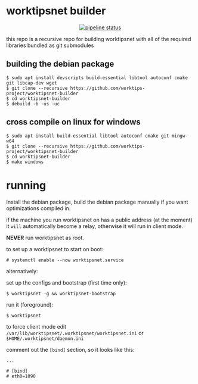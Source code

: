 # worktipsnet builder

<p align="center">
    <a href="https://github.com/worktips-project/worktipsnet-builder/commits/master"><img alt="pipeline status" src="https://gitlab.com/worktipsproject/worktipsnet-builder/badges/master/pipeline.svg" /></a>
</p>

this repo is a recursive repo for building worktipsnet with all of the required libraries bundled as git submodules

## building the debian package

    $ sudo apt install devscripts build-essential libtool autoconf cmake git libcap-dev wget
    $ git clone --recursive https://github.com/worktips-project/worktipsnet-builder
    $ cd worktipsnet-builder
    $ debuild -b -us -uc

## cross compile on linux for windows
    
    $ sudo apt install build-essential libtool autoconf cmake git mingw-w64
    $ git clone --recursive https://github.com/worktips-project/worktipsnet-builder
    $ cd worktipsnet-builder
    $ make windows

# running

Install the debian package, build the debian package manually if you want optimizations compiled in.

if the machine you run worktipsnet on has a public address (at the moment) it `will` automatically become a relay, 
otherwise it will run in client mode.


**NEVER** run worktipsnet as root.

to set up a worktipsnet to start on boot:

    # systemctl enable --now worktipsnet.service

alternatively:

set up the configs and bootstrap (first time only):

    $ worktipsnet -g && worktipsnet-bootstrap
    
run it (foreground):
    
    $ worktipsnet

to force client mode edit `/var/lib/worktipsnet/.worktipsnet/worktipsnet.ini` or `$HOME/.worktipsnet/daemon.ini`

comment out the `[bind]` section, so it looks like this:

    ...
    
    # [bind]
    # eth0=1090


